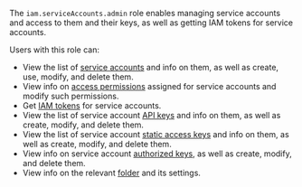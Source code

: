 The `iam.serviceAccounts.admin` role enables managing service accounts and access to them and their keys, as well as getting IAM tokens for service accounts.

Users with this role can:
* View the list of [service accounts](../../../iam/concepts/users/accounts.md#sa) and info on them, as well as create, use, modify, and delete them.
* View info on [access permissions](../../../iam/concepts/access-control/index.md) assigned for service accounts and modify such permissions.
* Get [IAM tokens](../../../iam/concepts/authorization/iam-token.md) for service accounts.
* View the list of service account [API keys](../../../iam/concepts/authorization/api-key.md) and info on them, as well as create, modify, and delete them.
* View the list of service account [static access keys](../../../iam/concepts/authorization/access-key.md) and info on them, as well as create, modify, and delete them.
* View info on service account [authorized keys](../../../iam/concepts/authorization/key.md), as well as create, modify, and delete them.
* View info on the relevant [folder](../../../resource-manager/concepts/resources-hierarchy.md#folder) and its settings.
